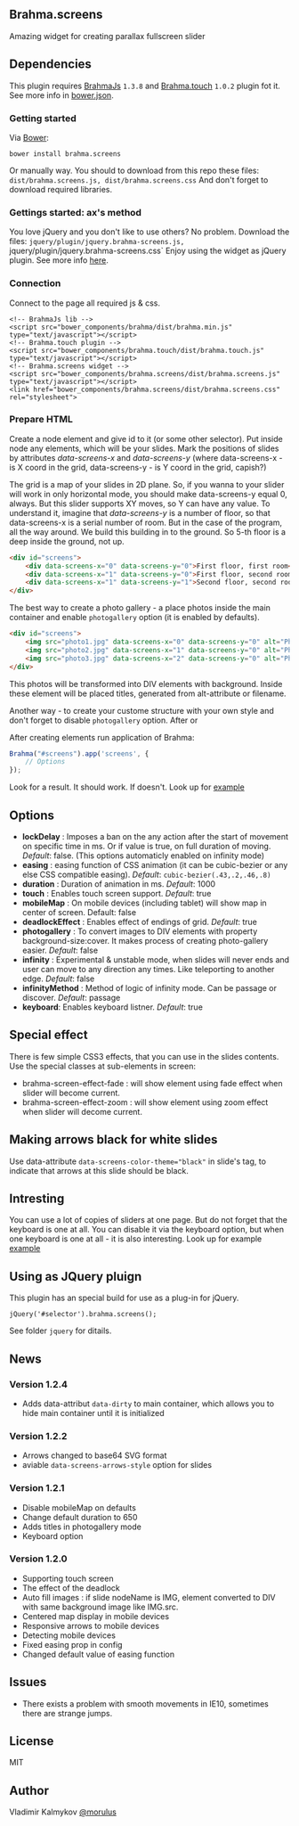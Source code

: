 Brahma.screens
--
Amazing widget for creating parallax fullscreen slider


## Dependencies
This plugin requires [BrahmaJs](http://github.com/morulus/brahma/) `1.3.8` and [Brahma.touch](http://github.com/morulus/brahma.touch/) `1.0.2` plugin fot it. See more info in [bower.json](https://github.com/morulus/brahma.screens/blob/gh-pages/bower.json).

### Getting started
Via [Bower](http://bower.io/):
```shell
bower install brahma.screens
```

Or manually way. 
You should to download from this repo these files:
`dist/brahma.screens.js, dist/brahma.screens.css`
And don't forget to download required libraries.

### Gettings started: ax's method
You love jQuery and you don't like to use others? No problem.
Download the files:
`jquery/plugin/jquery.brahma-screens.js, `jquery/plugin/jquery.brahma-screens.css`
Enjoy using the widget as jQuery plugin. See more info [here](#using-as-jquery-plugin).

### Connection
Connect to the page all required js & css.
```
<!-- BrahmaJs lib -->
<script src="bower_components/brahma/dist/brahma.min.js" type="text/javascript"></script>
<!-- Brahma.touch plugin -->
<script src="bower_components/brahma.touch/dist/brahma.touch.js" type="text/javascript"></script>
<!-- Brahma.screens widget -->
<script src="bower_components/brahma.screens/dist/brahma.screens.js" type="text/javascript"></script>
<link href="bower_components/brahma.screens/dist/brahma.screens.css" rel="stylesheet">
```

### Prepare HTML
Create a node element and give id to it (or some other selector). Put inside node any elements, which will be your slides. 
Mark the positions of slides by attributes _data-screens-x_ and _data-screens-y_ (where data-screens-x - is X coord in the grid, data-screens-y - is Y coord in the grid, capish?)

The grid is a map of your slides in 2D plane. So, if you wanna to your slider will work in only horizontal mode, you should make data-screens-y equal 0, always. But this slider supports XY moves, so Y can have any value. To understand it, imagine that _data-screens-y_ is a number of floor, so that data-screens-x is a serial number of room. But in the case of the program, all the way around. We build this building in to the ground. So 5-th floor is a deep inside the ground, not up.
```html
<div id="screens">
	<div data-screens-x="0" data-screens-y="0">First floor, first room</div>
	<div data-screens-x="1" data-screens-y="0">First floor, second room</div>
	<div data-screens-x="1" data-screens-y="1">Second floor, second room</div>
</div>
```

The best way to create a photo gallery - a place photos inside the main container and enable `photogallery` option (it is enabled by defaults). 
```html
<div id="screens">
	<img src="photo1.jpg" data-screens-x="0" data-screens-y="0" alt="Photo 1" />
	<img src="photo2.jpg" data-screens-x="1" data-screens-y="0" alt="Photo 2" />
	<img src="photo3.jpg" data-screens-x="2" data-screens-y="0" alt="Photo 3" />
</div>
```
This photos will be transformed into DIV elements with background. Inside these element will be placed titles, generated from alt-attribute or filename.

Another way - to create your custome structure with your own style and don't forget to disable `photogallery` option. After or 

After creating elements run application of Brahma:
```javascript
Brahma("#screens").app('screens', {
	// Options
});
```

Look for a result. It should work.
If doesn't. Look up for [example](http://morulus.github.io/brahma.screens/)

## Options
- __lockDelay__ : Imposes a ban on the any action after the start of movement on specific time in ms. Or if value is true, on full duration of moving. _Default_: false. (This options automaticly enabled on infinity mode)
- __easing__ : easing function of CSS animation (it can be cubic-bezier or any else CSS compatible easing). _Default_: `cubic-bezier(.43,.2,.46,.8)`
- __duration__ : Duration of animation in ms. _Default_: 1000
- __touch__ : Enables touch screen support. _Default_: true
- __mobileMap__ : On mobile devices (including tablet) will show map in center of screen. Default: false
- __deadlockEffect__ : Enables effect of endings of grid. _Default_: true
- __photogallery__ : To convert images to DIV elements with property background-size:cover. It makes process of creating photo-gallery easier. _Default_: false
- __infinity__ : Experimental & unstable mode, when slides will never ends and user can move to any direction any times. Like teleporting to another edge. _Default_: false
- __infinityMethod__ : Method of logic of infinity mode. Can be passage or discover. _Default_: passage
- __keyboard__: Enables keyboard listner. _Default_: true

## Special effect
There is few simple CSS3 effects, that you can use in the slides contents. Use the special classes at sub-elements in screen:
- brahma-screen-effect-fade : will show element using fade effect when slider will become current.
- brahma-screen-effect-zoom : will show element using zoom effect when slider will decome current.

## Making arrows black for white slides
Use data-attribute `data-screens-color-theme="black"` in slide's tag, to indicate that  arrows at this slide should be black.

## Intresting
You can use a lot of copies of sliders at one page. But do not forget that the keyboard is one at all. You can disable it via the keyboard option, but when one keyboard is one at all - it is also interesting. Look up for example [example](http://morulus.github.io/brahma.screens/several.html)

## Using as JQuery pluign
This plugin has an special build for use as a plug-in for jQuery.
```javasript
jQuery('#selector').brahma.screens();
```
See folder `jquery` for ditails.

## News
### Version 1.2.4
- Adds data-attribut `data-dirty` to main container, which allows you to hide main container until it is initialized 

### Version 1.2.2
- Arrows changed to base64 SVG format
- aviable `data-screens-arrows-style` option for slides

### Version 1.2.1
- Disable mobileMap on defaults
- Change default duration to 650
- Adds titles in photogallery mode
- Keyboard option

### Version 1.2.0
- Supporting touch screen
- The effect of the deadlock
- Auto fill images : if slide nodeName is IMG, element converted to DIV with same background image like IMG.src.
- Centered map display in mobile devices
- Responsive arrows to mobile devices
- Detecting mobile devices
- Fixed easing prop in config
- Changed default value of easing function

## Issues
- There exists a problem with smooth movements in IE10, sometimes there are strange jumps.

## License
MIT

## Author
Vladimir Kalmykov [@morulus](https://github.com/morulus/)

